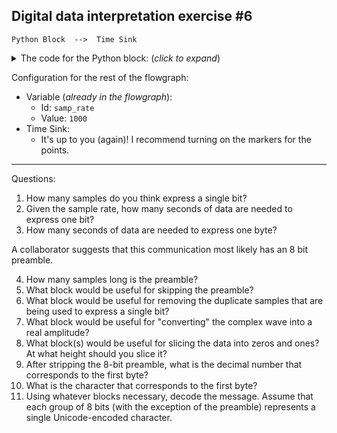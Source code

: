 ## Digital data interpretation exercise #6

```
Python Block  -->  Time Sink
```

<details><summary>The code for the Python block: (<i>click to expand</i>)</summary>

Note: this code is not meant to be readable. Rather, the goal of this exercise is to explore the mystery signal using the Time Sink, Waterfall sink, etc.

```python3

Name: Mystery Signal 6
Type: No input, output = complex

Noisy wave that is either 1 ish and 5 ish in amplitude; make sure noise is small enough to not require filtering beyond the binary slice
200 samples per bit

Preamble = 10101010
No cyclical repeat in vec;
Binary for "WE LIKE BUTTER ON OUR TOAST.       " (with the spaces)
TODO
```
</details>

Configuration for the rest of the flowgraph:
- Variable (_already in the flowgraph_):
  - Id: `samp_rate`
  - Value: `1000`
- Time Sink:
  - It's up to you (again)! I recommend turning on the markers for the points.

---

Questions:

1. How many samples do you think express a single bit?
2. Given the sample rate, how many seconds of data are needed to express one bit?
3. How many seconds of data are needed to express one byte?

A collaborator suggests that this communication most likely has an 8 bit preamble.

4. How many samples long is the preamble?
5. What block would be useful for skipping the preamble?
6. What block would be useful for removing the duplicate samples that are being used to express a single bit?
7. What block would be useful for "converting" the complex wave into a real amplitude?
8. What block(s) would be useful for slicing the data into zeros and ones? At what height should you slice it?
9. After stripping the 8-bit preamble, what is the decimal number that corresponds to the first byte?
10. What is the character that corresponds to the first byte?
11. Using whatever blocks necessary, decode the message. Assume that each group of 8 bits (with the exception of the preamble) represents a single Unicode-encoded character.
